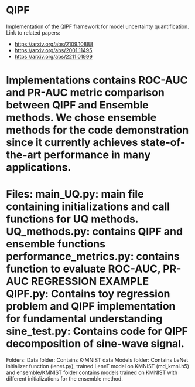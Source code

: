 # QIPF
Implementation of the QIPF framework for model uncertainty quantification. Link to related papers: 
- https://arxiv.org/abs/2109.10888
- https://arxiv.org/abs/2001.11495
- https://arxiv.org/abs/2211.01999


Implementations contains ROC-AUC and PR-AUC metric comparison between QIPF and Ensemble methods. We chose ensemble methods for the code demonstration since it currently achieves state-of-the-art performance in many applications.
=====================================================
Files:
main_UQ.py: main file containing initializations and call functions for
UQ methods.
UQ_methods.py: contains QIPF and ensemble functions
performance_metrics.py: contains function to evaluate ROC-AUC, PR-AUC
REGRESSION EXAMPLE QIPF.py: Contains toy regression problem and QIPF implementation for fundamental understanding
sine_test.py: Contains code for QIPF decomposition of sine-wave signal.
=====================================================
Folders:
Data folder: Contains K-MNIST data
Models folder: Contains LeNet initializer function (lenet.py), trained LeneT model on KMNIST (md_kmni.h5) and ensemble/KMNIST folder contains models trained on KMNIST with different initializations for the ensemble method.

